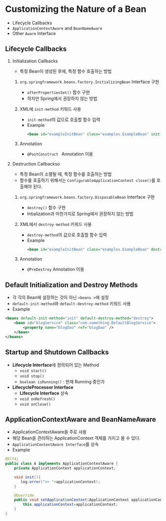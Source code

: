 # Customizing the Nature of a Bean
* Lifecycle Callbacks
* ```ApplicationContextAware``` and ```BeanNameAware```
* Other ```Aware``` Interface

## Lifecycle Callbacks
1. Initialization Callbacks
    * 특정 Bean이 생성된 후에, 특정 함수 호출하는 방법
    1. ```org.springframework.beans.factory.InitializingBean``` Interface 구현
        * ```afterPropertiesSet()``` 함수 구현
        * 하지만 Spring에서 권장하지 않는 방법
        
    2. XML에 ```init-method``` 키워드 사용
        * ```init-method```의 값으로 호출할 함수 입력
        * Example
            ```xml
            <bean id="exampleInitBean" class="examples.ExampleBean" init-method="init"/>
            ```
          
    3. Annotation
        * ```@PostConstruct ``` Annotation 이용


2. Destruction Callbackso
    * 특정 Bean이 소멸될 때, 특정 함수를 호출하는 방법
    * 함수를 호출하기 위해서는 ```ConfigurableApplicationContext close()```를 호출해야 된다.
    
    1. ```org.springframework.beans.factory.DisposableBean``` Interface 구현
        * ```destroy()``` 함수 구현
        * Intialization과 마찬가지로 Spring에서 권장하지 않는 방법
        
    2. XML에서 ```destroy-method``` 키워드 사용
        * ```destroy-method```의 값으로 호출할 함수 입력
        * Example
            ```xml
            <bean id="exampleInitBean" class="examples.ExampleBean" destroy-method="cleanup"/>
            ```
        
    3. Annotation
        * ```@PreDestroy``` Annotation 이용
        

## Default Initialization and Destroy Methods
* 각 각의 Bean에 설정하는 것이 아닌 ```<beans >```에 설정
* ```default-init-method```와 ```default-destroy-method``` 키워드 사용
* Example
```xml
<beans default-init-method="init" default-destroy-method="destroy">
    <bean id="blogService" class="com.something.DefaultBlogService">
        <property name="blogDao" ref="blogDao" />
    </bean>
</beans>
```


## Startup and Shutdown Callbacks
* **Lifecycle Interface**에 정의되어 있는 Method
    * ```void start()```
    * ```void stop()```
    * ```boolean isRunning()``` : 현재 Running 중인가
* **LifecycleProcessor Interface**
    * **Lifecycle Interface** 상속
    * ```void onRefresh()```
    * ```void onClose()```

## ApplicationContextAware and BeanNameAware
* ApplicationContextAware을 주로 사용
* 해당 Bean을 관리하는 ApplicationContext 객체를 가지고 올 수 있다.
* ```ApplicationContextAware Interface```를 상속
* Example
```java
@Slf4j
public class A implements ApplicationContextAware {
    private ApplicationContext applicationContext;

    void init(){
       log.error(">> "+applicationContext);
    }

    @Override
    public void setApplicationContext(ApplicationContext applicationContext) throws BeansException {
        this.applicationContext=applicationContext;
    }
}
```





